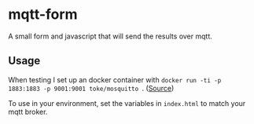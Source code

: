 # mqtt-form
A small form and javascript that will send the results over mqtt.

## Usage

When testing I set up an docker container with `docker run -ti -p 1883:1883 -p 9001:9001 toke/mosquitto
`. ([Source](https://github.com/toke/docker-mosquitto))

To use in your environment, set the variables in `index.html` to match your mqtt broker.
